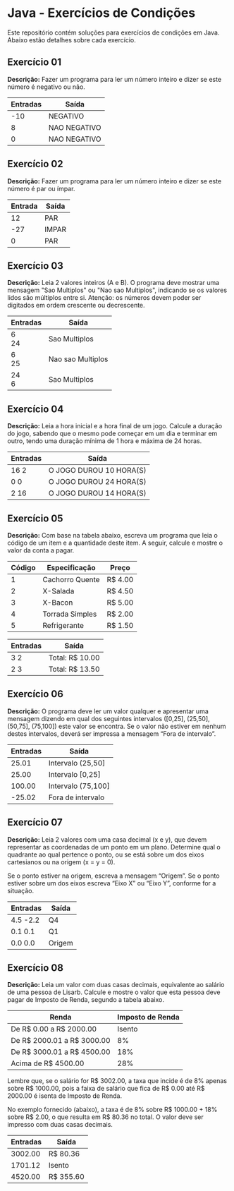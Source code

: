 # Java - Exercícios de Condições

Este repositório contém soluções para exercícios de condições em Java. Abaixo estão detalhes sobre cada exercício.

## Exercício 01
**Descrição:**
Fazer um programa para ler um número inteiro e dizer se este número é negativo ou não.

| Entradas | Saída |
| --- | --- |
| -10 | NEGATIVO |
| 8 | NAO NEGATIVO |
| 0 | NAO NEGATIVO |



## Exercício 02
**Descrição:**
Fazer um programa para ler um número inteiro e dizer se este número é par ou ímpar.

| Entrada | Saída |
| --- | --- |
| 12 | PAR |
| -27 | IMPAR |
| 0 | PAR |



## Exercício 03
**Descrição:**
Leia 2 valores inteiros (A e B). O programa deve mostrar uma mensagem "Sao Multiplos" ou "Nao sao Multiplos", indicando se os valores lidos são múltiplos entre si. Atenção: os números devem poder ser digitados em ordem crescente ou decrescente.

| Entradas | Saída |
| --- | --- |
| 6 <br> 24 | Sao Multiplos |
| 6 <br> 25 | Nao sao Multiplos |
| 24 <br> 6 | Sao Multiplos |


## Exercício 04
**Descrição:**
Leia a hora inicial e a hora final de um jogo. Calcule a duração do jogo, sabendo que o mesmo pode começar em um dia e terminar em outro, tendo uma duração mínima de 1 hora e máxima de 24 horas.

| Entradas | Saída |
| --- | --- |
| 16 2 | O JOGO DUROU 10 HORA(S) |
| 0 0 | O JOGO DUROU 24 HORA(S) |
| 2 16 | O JOGO DUROU 14 HORA(S) |



## Exercício 05
**Descrição:**
Com base na tabela abaixo, escreva um programa que leia o código de um item e a quantidade deste item. A seguir, calcule e mostre o valor da conta a pagar.

| Código | Especificação      | Preço   |
| ------ | ------------------ | ------- |
| 1      | Cachorro Quente    | R$ 4.00  |
| 2      | X-Salada           | R$ 4.50  |
| 3      | X-Bacon            | R$ 5.00  |
| 4      | Torrada Simples    | R$ 2.00  |
| 5      | Refrigerante       | R$ 1.50  |


| Entradas | Saída |
| --- | --- |
| 3 2 | Total: R$ 10.00 |
| 2 3 | Total: R$ 13.50 |


## Exercício 06
**Descrição:**
O programa deve ler um valor qualquer e apresentar uma mensagem dizendo em qual dos seguintes intervalos ([0,25], (25,50], (50,75], (75,100]) este valor se encontra. Se o valor não estiver em nenhum destes intervalos, deverá ser impressa a mensagem “Fora de intervalo”.

| Entradas | Saída |
| --- | --- |
| 25.01 | Intervalo (25,50] |
| 25.00 | Intervalo [0,25] |
| 100.00 | Intervalo (75,100] |
| -25.02 | Fora de intervalo |



## Exercício 07
**Descrição:**
Leia 2 valores com uma casa decimal (x e y), que devem representar as coordenadas de um ponto em um plano. Determine qual o quadrante ao qual pertence o ponto, ou se está sobre um dos eixos cartesianos ou na origem (x = y = 0).

Se o ponto estiver na origem, escreva a mensagem “Origem”. Se o ponto estiver sobre um dos eixos escreva “Eixo X” ou “Eixo Y”, conforme for a situação.

| Entradas | Saída |
| --- | --- |
| 4.5 -2.2 | Q4 |
| 0.1 0.1 | Q1 |
| 0.0 0.0 | Origem |


## Exercício 08
**Descrição:**
Leia um valor com duas casas decimais, equivalente ao salário de uma pessoa de Lisarb. Calcule e mostre o valor que esta pessoa deve pagar de Imposto de Renda, segundo a tabela abaixo.

| Renda                             | Imposto de Renda |
| --------------------------------- | ---------------- |
| De R$ 0.00 a R$ 2000.00           | Isento           |
| De R$ 2000.01 a R$ 3000.00        | 8%               |
| De R$ 3000.01 a R$ 4500.00        | 18%              |
| Acima de R$ 4500.00               | 28%              |


Lembre que, se o salário for R$ 3002.00, a taxa que incide é de 8% apenas sobre R$ 1000.00, pois a faixa de salário que fica de R$ 0.00 até R$ 2000.00 é isenta de Imposto de Renda.

No exemplo fornecido (abaixo), a taxa é de 8% sobre R$ 1000.00 + 18% sobre R$ 2.00, o que resulta em R$ 80.36 no total. O valor deve ser impresso com duas casas decimais.

| Entradas | Saída |
| --- | --- |
| 3002.00 | R$ 80.36 |
| 1701.12 | Isento |
| 4520.00 | R$ 355.60 |


